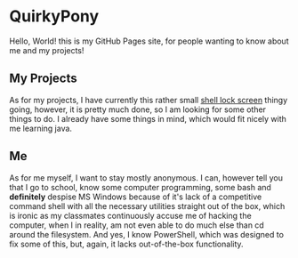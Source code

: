 # QuirkyPony
Hello, World! this is my GitHub Pages site, for people wanting to know about me and my projects!

## My Projects
As for my projects, I have currently this rather small [shell lock screen](https://quirkypony.giyhub.io/shell-lock-screen) thingy going, however, it is pretty much done, so I am looking for some other things to do. I already have some things in mind, which would fit nicely with me learning java.

## Me
As for me myself, I want to stay mostly anonymous. I can, however tell you that I go to school, know some computer programming, some bash and **definitely** despise MS Windows because of it's lack of a competitive command shell with all the necessary utilities straight out of the box, which is ironic as my classmates continuously accuse me of hacking the computer, when I in reality, am not even able to do much else than cd around the filesystem. And yes, I know PowerShell, which was designed to fix some of this, but, again, it lacks out-of-the-box functionality.
